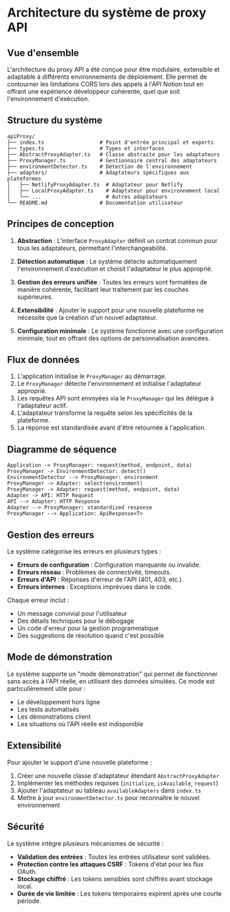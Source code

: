 
# Architecture du système de proxy API

## Vue d'ensemble

L'architecture du proxy API a été conçue pour être modulaire, extensible et adaptable à différents environnements de déploiement. Elle permet de contourner les limitations CORS lors des appels à l'API Notion tout en offrant une expérience développeur cohérente, quel que soit l'environnement d'exécution.

## Structure du système

```
apiProxy/
├── index.ts                  # Point d'entrée principal et exports
├── types.ts                  # Types et interfaces
├── AbstractProxyAdapter.ts   # Classe abstraite pour les adaptateurs
├── ProxyManager.ts           # Gestionnaire central des adaptateurs
├── environmentDetector.ts    # Détection de l'environnement
├── adapters/                 # Adaptateurs spécifiques aux plateformes
│   ├── NetlifyProxyAdapter.ts  # Adaptateur pour Netlify
│   ├── LocalProxyAdapter.ts    # Adaptateur pour environnement local
│   └── ...                     # Autres adaptateurs
└── README.md                 # Documentation utilisateur
```

## Principes de conception

1. **Abstraction** : L'interface `ProxyAdapter` définit un contrat commun pour tous les adaptateurs, permettant l'interchangeabilité.

2. **Détection automatique** : Le système détecte automatiquement l'environnement d'exécution et choisit l'adaptateur le plus approprié.

3. **Gestion des erreurs unifiée** : Toutes les erreurs sont formatées de manière cohérente, facilitant leur traitement par les couches supérieures.

4. **Extensibilité** : Ajouter le support pour une nouvelle plateforme ne nécessite que la création d'un nouvel adaptateur.

5. **Configuration minimale** : Le système fonctionne avec une configuration minimale, tout en offrant des options de personnalisation avancées.

## Flux de données

1. L'application initialise le `ProxyManager` au démarrage.
2. Le `ProxyManager` détecte l'environnement et initialise l'adaptateur approprié.
3. Les requêtes API sont envoyées via le `ProxyManager` qui les délègue à l'adaptateur actif.
4. L'adaptateur transforme la requête selon les spécificités de la plateforme.
5. La réponse est standardisée avant d'être retournée à l'application.

## Diagramme de séquence

```
Application -> ProxyManager: request(method, endpoint, data)
ProxyManager -> EnvironmentDetector: detect()
EnvironmentDetector --> ProxyManager: environment
ProxyManager -> Adapter: select(environment)
ProxyManager -> Adapter: request(method, endpoint, data)
Adapter -> API: HTTP Request
API --> Adapter: HTTP Response
Adapter --> ProxyManager: standardized response
ProxyManager --> Application: ApiResponse<T>
```

## Gestion des erreurs

Le système catégorise les erreurs en plusieurs types :

- **Erreurs de configuration** : Configuration manquante ou invalide.
- **Erreurs réseau** : Problèmes de connectivité, timeouts.
- **Erreurs d'API** : Réponses d'erreur de l'API (401, 403, etc.).
- **Erreurs internes** : Exceptions imprévues dans le code.

Chaque erreur inclut :
- Un message convivial pour l'utilisateur
- Des détails techniques pour le débogage
- Un code d'erreur pour la gestion programmatique
- Des suggestions de résolution quand c'est possible

## Mode de démonstration

Le système supporte un "mode démonstration" qui permet de fonctionner sans accès à l'API réelle, en utilisant des données simulées. Ce mode est particulièrement utile pour :

- Le développement hors ligne
- Les tests automatisés
- Les démonstrations client
- Les situations où l'API réelle est indisponible

## Extensibilité

Pour ajouter le support d'une nouvelle plateforme :

1. Créer une nouvelle classe d'adaptateur étendant `AbstractProxyAdapter`
2. Implémenter les méthodes requises (`initialize`, `isAvailable`, `request`)
3. Ajouter l'adaptateur au tableau `availableAdapters` dans `index.ts`
4. Mettre à jour `environmentDetector.ts` pour reconnaître le nouvel environnement

## Sécurité

Le système intègre plusieurs mécanismes de sécurité :

- **Validation des entrées** : Toutes les entrées utilisateur sont validées.
- **Protection contre les attaques CSRF** : Tokens d'état pour les flux OAuth.
- **Stockage chiffré** : Les tokens sensibles sont chiffrés avant stockage local.
- **Durée de vie limitée** : Les tokens temporaires expirent après une courte période.
